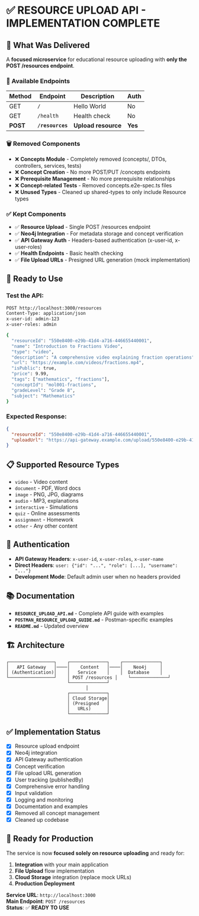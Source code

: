 # ✅ RESOURCE UPLOAD API - IMPLEMENTATION COMPLETE

## 🎯 What Was Delivered

A **focused microservice** for educational resource uploading with **only the POST /resources endpoint**.

### 📡 Available Endpoints

| Method | Endpoint | Description | Auth |
|--------|----------|-------------|------|
| GET | `/` | Hello World | No |
| GET | `/health` | Health check | No |
| **POST** | **`/resources`** | **Upload resource** | **Yes** |

### 🗑️ Removed Components

- ❌ **Concepts Module** - Completely removed (concepts/, DTOs, controllers, services, tests)  
- ❌ **Concept Creation** - No more POST/PUT /concepts endpoints
- ❌ **Prerequisite Management** - No more prerequisite relationships
- ❌ **Concept-related Tests** - Removed concepts.e2e-spec.ts files
- ❌ **Unused Types** - Cleaned up shared-types to only include Resource types

### ✅ Kept Components

- ✅ **Resource Upload** - Single POST /resources endpoint
- ✅ **Neo4j Integration** - For metadata storage and concept verification
- ✅ **API Gateway Auth** - Headers-based authentication (x-user-id, x-user-roles)
- ✅ **Health Endpoints** - Basic health checking
- ✅ **File Upload URLs** - Presigned URL generation (mock implementation)

## 🚀 Ready to Use

### Test the API:

```bash
POST http://localhost:3000/resources
Content-Type: application/json
x-user-id: admin-123
x-user-roles: admin

{
  "resourceId": "550e8400-e29b-41d4-a716-446655440001",
  "name": "Introduction to Fractions Video", 
  "type": "video",
  "description": "A comprehensive video explaining fraction operations",
  "url": "https://example.com/videos/fractions.mp4",
  "isPublic": true,
  "price": 9.99,
  "tags": ["mathematics", "fractions"],
  "conceptId": "mol001-fractions",
  "gradeLevel": "Grade 8",
  "subject": "Mathematics"
}
```

### Expected Response:
```json
{
  "resourceId": "550e8400-e29b-41d4-a716-446655440001",
  "uploadUrl": "https://api-gateway.example.com/upload/550e8400-e29b-41d4-a716-446655440001?timestamp=1728012670583&signature=mock-signature"
}
```

## 📋 Supported Resource Types

- `video` - Video content
- `document` - PDF, Word docs
- `image` - PNG, JPG, diagrams  
- `audio` - MP3, explanations
- `interactive` - Simulations
- `quiz` - Online assessments
- `assignment` - Homework
- `other` - Any other content

## 🔐 Authentication

- **API Gateway Headers**: `x-user-id`, `x-user-roles`, `x-user-name`
- **Direct Headers**: `user: {"id": "...", "role": [...], "username": "..."}`  
- **Development Mode**: Default admin user when no headers provided

## 📚 Documentation

- **`RESOURCE_UPLOAD_API.md`** - Complete API guide with examples
- **`POSTMAN_RESOURCE_UPLOAD_GUIDE.md`** - Postman-specific examples
- **`README.md`** - Updated overview

## 🏗️ Architecture

```
┌─────────────────┐    ┌──────────────┐    ┌──────────────┐
│   API Gateway   │────│    Content   │────│    Neo4j     │
│ (Authentication)│    │   Service    │    │  Database    │
└─────────────────┘    │ POST /resources │    └──────────────┘
                       └──────────────┘
                              │
                       ┌──────────────┐
                       │ Cloud Storage│
                       │ (Presigned   │
                       │   URLs)      │
                       └──────────────┘
```

## ✅ Implementation Status

- [x] Resource upload endpoint
- [x] Neo4j integration  
- [x] API Gateway authentication
- [x] Concept verification
- [x] File upload URL generation
- [x] User tracking (publishedBy)
- [x] Comprehensive error handling
- [x] Input validation
- [x] Logging and monitoring
- [x] Documentation and examples
- [x] Removed all concept management
- [x] Cleaned up codebase

## 🎯 Ready for Production

The service is now **focused solely on resource uploading** and ready for:

1. **Integration** with your main application
2. **File Upload** flow implementation  
3. **Cloud Storage** integration (replace mock URLs)
4. **Production Deployment**

**Service URL**: `http://localhost:3000`  
**Main Endpoint**: `POST /resources`  
**Status**: ✅ **READY TO USE**